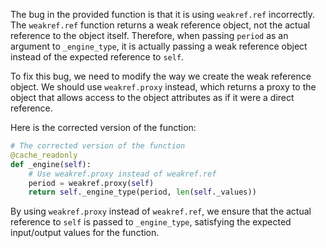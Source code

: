 The bug in the provided function is that it is using `weakref.ref` incorrectly. The `weakref.ref` function returns a weak reference object, not the actual reference to the object itself. Therefore, when passing `period` as an argument to `_engine_type`, it is actually passing a weak reference object instead of the expected reference to `self`.

To fix this bug, we need to modify the way we create the weak reference object. We should use `weakref.proxy` instead, which returns a proxy to the object that allows access to the object attributes as if it were a direct reference.

Here is the corrected version of the function:

```python
# The corrected version of the function
@cache_readonly
def _engine(self):
    # Use weakref.proxy instead of weakref.ref
    period = weakref.proxy(self)
    return self._engine_type(period, len(self._values))
```

By using `weakref.proxy` instead of `weakref.ref`, we ensure that the actual reference to `self` is passed to `_engine_type`, satisfying the expected input/output values for the function.